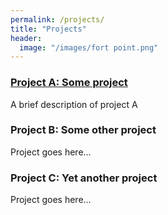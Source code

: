 ```yaml
---
permalink: /projects/
title: "Projects"
header:
  image: "/images/fort point.png"
---
```


### [Project A: Some project]({{/project_a/}})
A brief description of project A

### Project B: Some other project
Project goes here...

### Project C: Yet another project
Project goes here...

